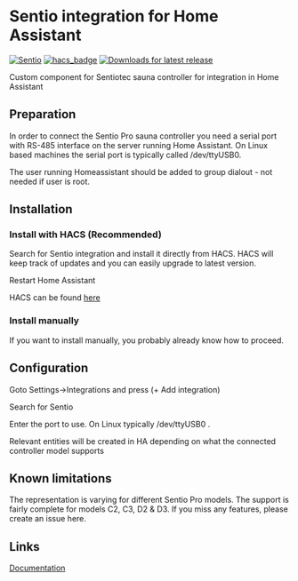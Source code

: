 # Sentio integration for Home Assistant
[![Sentio](https://img.shields.io/github/v/release/astrandb/sentio)](https://github.com/astrandb/sentio/releases/latest) [![hacs_badge](https://img.shields.io/badge/HACS-Default-blue.svg)](https://github.com/custom-components/hacs)  [![Downloads for latest release](https://img.shields.io/github/downloads-pre/astrandb/sentio/latest/total.svg)](https://github.com/astrandb/sentio/releases/latest)

Custom component for Sentiotec sauna controller for integration in  Home Assistant

## Preparation
In order to connect the Sentio Pro sauna controller you need a serial port with RS-485 interface on the server running Home Assistant. On Linux based machines the serial port is typically called /dev/ttyUSB0.

The user running Homeassistant should be added to group dialout - not needed if user is root.

## Installation
### Install with HACS (Recommended)
Search for Sentio integration and install it directly from HACS. HACS will keep track of updates and you can easily upgrade to latest version.

Restart Home Assistant

HACS can be found [here](https://hacs.xyz/)
### Install manually
If you want to install manually, you probably already know how to proceed.
## Configuration
Goto Settings->Integrations and press (+ Add integration)

Search for Sentio

Enter the port to use. On Linux typically /dev/ttyUSB0 .

Relevant entities will be created in HA depending on what the connected controller model supports

## Known limitations

The representation is varying for different Sentio Pro models. The support is fairly complete for models C2, C3, D2 & D3. If you miss any features, please create an issue here.

## Links
[Documentation](https://github.com/astrandb/sentio/wiki)
